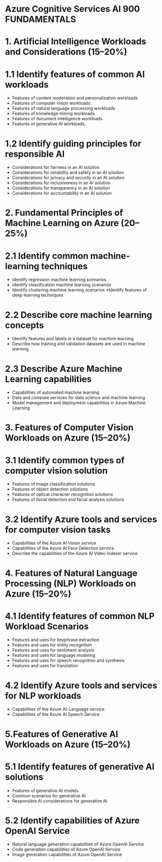 # Azure Cognitive Services AI 900 FUNDAMENTALS


# 1. Artificial Intelligence Workloads and Considerations (15–20%)
# 1.1 Identify features of common AI workloads
  * Features of content moderation and personalization workloads
  * Features of computer vision workloads
  * Features of natural language processing workloads
  * Features of knowledge mining workloads
  * Features of document intelligence workloads
  * Features of generative AI workloads.
# 1.2 Identify guiding principles for responsible AI
  * Considerations for fairness in an AI solution
  * Considerations for reliability and safety in an AI solution
  * Considerations for privacy and security in an AI solution
  * Considerations for inclusiveness in an AI solution
  * Considerations for transparency in an AI solution
  * Considerations for accountability in an AI solution


# 2. Fundamental Principles of Machine Learning on Azure (20–25%)
# 2.1 Identify common machine-learning techniques
  * Identify regression machine learning scenarios
  * Identify classification machine learning scenarios
  * Identify clustering machine learning scenarios
  *Identify features of deep learning techniques
# 2.2 Describe core machine learning concepts
  * Identify features and labels in a dataset for machine learning
  * Describe how training and validation datasets are used in machine learning
# 2.3 Describe Azure Machine Learning capabilities
  * Capabilities of automated machine learning
  * Data and compute services for data science and machine learning
  * Model management and deployment capabilities in Azure Machine Learning

# 3. Features of Computer Vision Workloads on Azure (15–20%)
# 3.1 Identify common types of computer vision solution
  * Features of image classification solutions
  * Features of object detection solutions
  * Features of optical character recognition solutions
  * Features of facial detection and facial analysis solutions
# 3.2 Identify Azure tools and services for computer vision tasks
  * Capabilities of the Azure AI Vision service
  * Capabilities of the Azure AI Face Detection service
  * Describe the capabilities of the Azure AI Video Indexer service


# 4. Features of Natural Language Processing (NLP) Workloads on Azure (15–20%)
# 4.1 Identify features of common NLP Workload Scenarios
  * Features and uses for keyphrase extraction
  * Features and uses for entity recognition
  * Features and uses for sentiment analysis
  * Features and uses for language modeling
  * Features and uses for speech recognition and synthesis
  * Features and uses for translation
# 4.2 Identify Azure tools and services for NLP workloads
  * Capabilities of the Azure AI-Language service
  * Capabilities of the Azure AI Speech Service


# 5.Features of Generative AI Workloads on Azure (15–20%)
# 5.1 Identify features of generative AI solutions
  * Features of generative AI models
  * Common scenarios for generative AI
  * Responsible AI considerations for generative AI
# 5.2 Identify capabilities of Azure OpenAI Service
  * Natural language generation capabilities of Azure OpenAI Service
  * Code generation capabilities of Azure OpenAI Service
  * Image generation capabilities of Azure OpenAI Service

